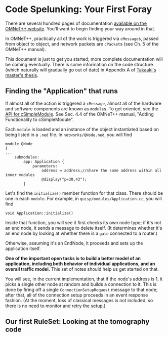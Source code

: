 # Code Spelunking: Your First Foray #

There are several hundred pages of documentation [available on the OMNeT++ website](https://omnetpp.org/documentation/).  You'll want to
begin finding your way around in that.

In OMNeT++, practically all of the work is triggered via `cMessage`s,
passed from object to object, and network packets are `cPacket`s (see
Ch. 5 of the OMNeT++ manual).

This document is just to get you started; more complete documentation
will be coming eventually.  There is some information on the code
structure (which naturally will gradually go out of date) in Appendix
A of [Takaaki's master's thesis](https://arxiv.org/abs/1908.10758).

## Finding the "Application" that runs

If almost all of the action is triggered a `cMessage`, almost all of
the hardware and software components are known as `module`s.  To get
oriented, see the [API for
cSimpleModule](https://doc.omnetpp.org/omnetpp/api/classomnetpp_1_1cSimpleModule.html).
See Sec. 4.4 of the OMNeT++ manual, "Adding Functionality to
cSimpleModule".

Each `module` is loaded and an instance of the object instantiated
based on being listed in a `.ned` file.  In `networks/QNode.ned`, you
will find

```
module QNode
{
...
    submodules:
        app: Application {
            parameters:
                address = address;//share the same address within all inner modules
                @display("p=30,43");
        }
```

Let's find the `initialize()` member function for that class.  There
should be one in each `module`.  For example, in
`quisp/modules/Application.cc`, you will find

```
void Application::initialize()
```

Inside that function, you will see it first checks its own node type;
if it's not an end node, it sends a message to delete itself.  (It
determines whether it's an end node by looking at whether there is a
`gate` connected to a router.)

Otherwise, assuming it's an EndNode, it proceeds and sets up the
application itself.

**One of the important open tasks is to build a better model of an
application, including both behavior of individual applications,
and an overall traffic model.**  This set of notes should help us
get started on that.

You will see, in the current implementation, that if the node's
address is 1, it picks a single other node at random and builds a
connection to it.  This is done by firing off a single
`ConnectionSetupRequest` message to that node; after that, all of the
connection setup proceeds in an event response fashion.  (At the
moment, loss of classical messages is not included, so there is no
need to monitor and retry the setup.)

## Our first RuleSet: Looking at the tomography code

